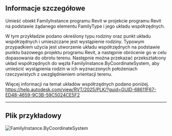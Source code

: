 ## Informacje szczegółowe
Umieść obiekt FamilyInstance programu Revit w projekcie programu Revit na podstawie żądanego elementu FamilyType i jego układu współrzędnych.

W tym przykładzie podano określony typu rodziny oraz punkt układu współrzędnych i umieszczane jest wystąpienie rodziny.
Typowym przypadkiem użycia jest utworzenie układu współrzędnych na podstawie punktu bazowego projektu programu Revit, a następnie obrócenie go w celu dopasowania do obrotu terenu. Następnie można przekazać przekształcony układ współrzędnych do węzła FamilyInstance.ByCoordinateSystem, aby umieścić wystąpienia rodzin w ich wyznaczonych położeniach rzeczywistych z uwzględnieniem orientacji terenu.

Więcej informacji na temat układów współrzędnych podano poniżej.
https://help.autodesk.com/view/RVT/2025/PLK/?guid=GUID-68611F67-ED48-4659-9C3B-59C5024CE5F2
___
## Plik przykładowy

![FamilyInstance.ByCoordinateSystem](./Revit.Elements.FamilyInstance.ByCoordinateSystem_img.jpg)
